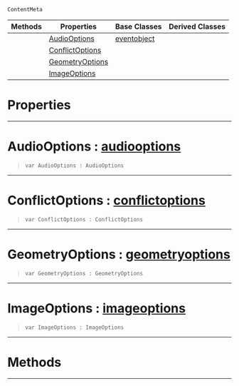  `ContentMeta`

|Methods|Properties|Base Classes|Derived Classes|
|---|---|---|---|
| |[ AudioOptions](https://github.com/ArendDanielek/ZeroDocsTest/blob/master/code_reference/class_reference/importoptions.markdown#audiooptions-zero-engine)|[eventobject](https://github.com/ArendDanielek/ZeroDocsTest/blob/master/code_reference/class_reference/eventobject.markdown)| |
| |[ ConflictOptions](https://github.com/ArendDanielek/ZeroDocsTest/blob/master/code_reference/class_reference/importoptions.markdown#conflictoptions-zero-eng)| | |
| |[ GeometryOptions](https://github.com/ArendDanielek/ZeroDocsTest/blob/master/code_reference/class_reference/importoptions.markdown#geometryoptions-zero-eng)| | |
| |[ ImageOptions](https://github.com/ArendDanielek/ZeroDocsTest/blob/master/code_reference/class_reference/importoptions.markdown#imageoptions-zero-engine)| | |


 #  Properties


---  
 #  AudioOptions : [audiooptions](https://github.com/ArendDanielek/ZeroDocsTest/blob/master/code_reference/class_reference/audiooptions.markdown)

> 
> ``` lang=cpp, name=Zilch
> var AudioOptions : AudioOptions


---  
 #  ConflictOptions : [conflictoptions](https://github.com/ArendDanielek/ZeroDocsTest/blob/master/code_reference/class_reference/conflictoptions.markdown)

> 
> ``` lang=cpp, name=Zilch
> var ConflictOptions : ConflictOptions


---  
 #  GeometryOptions : [geometryoptions](https://github.com/ArendDanielek/ZeroDocsTest/blob/master/code_reference/class_reference/geometryoptions.markdown)

> 
> ``` lang=cpp, name=Zilch
> var GeometryOptions : GeometryOptions


---  
 #  ImageOptions : [imageoptions](https://github.com/ArendDanielek/ZeroDocsTest/blob/master/code_reference/class_reference/imageoptions.markdown)

> 
> ``` lang=cpp, name=Zilch
> var ImageOptions : ImageOptions


---  
 #  Methods


---  
 
  
  
  
  
  
  
  

 